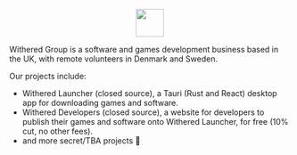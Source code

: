 <p align="center"><img src="https://github.com/withered-group/.github/profile/logo.png" height="50"></p>
<p>Withered Group is a software and games development business based in the UK, with remote volunteers in Denmark and Sweden.</p>
<p>Our projects include:</p>
<ul>
  <li>Withered Launcher (closed source), a Tauri (Rust and React) desktop app for downloading games and software.</li>
  <li>Withered Developers (closed source), a website for developers to publish their games and software onto Withered Launcher, for free (10% cut, no other fees).</li>
  <li>and more secret/TBA projects 👀</li>
</ul>
